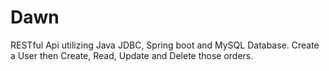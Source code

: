 # Dawn
RESTful Api utilizing Java JDBC, Spring boot and MySQL Database. Create a User then Create, Read, Update and Delete those orders. 
